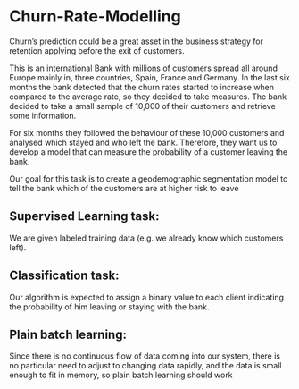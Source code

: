 # Churn-Rate-Modelling
Churn’s prediction could be a great asset in the business strategy for retention applying before the exit of customers.

This is an international Bank with millions of customers spread all around Europe mainly in, three countries, Spain, France and Germany. In the last six months the bank detected that the churn rates started to increase when compared to the average rate, so they decided to take measures. The bank decided to take a small sample of 10,000 of their customers and retrieve some information.

For six months they followed the behaviour of these 10,000 customers and analysed which stayed and who left the bank. Therefore, they want us to develop a model that can measure the probability of a customer leaving the bank.

Our goal for this task is to create a geodemographic segmentation model to tell the bank which of the customers are at higher risk to leave




## Supervised Learning task:

We are given labeled training data (e.g. we already know which customers left).

## Classification task:

Our algorithm is expected to assign a binary value to each client indicating the probability of him leaving or staying with the bank.

## Plain batch learning: 

Since there is no continuous flow of data coming into our system, there is no particular need to adjust to changing data rapidly, and the data is small enough to fit in memory, so plain batch learning should work
